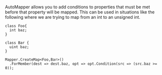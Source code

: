 AutoMapper allows you to add conditions to properties that must be met before that property will be mapped. 
This can be used in situations like the following where we are trying to map from an int to an unsigned int.
````
class Foo{
  int baz;
}

class Bar { 
  uint baz; 
}

Mapper.CreateMap<Foo,Bar>()
  .ForMember(dest => dest.baz, opt => opt.Condition(src => (src.baz >= 0)); 

````